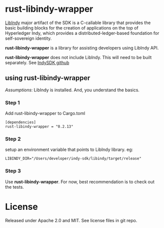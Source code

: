 # rust-libindy-wrapper

[LibIndy](https://github.com/hyperledger/indy-sdk/tree/master/libindy) major artifact of the SDK is a C-callable library that provides the basic building blocks for the creation of applications on the top of Hyperledger Indy, which provides a distributed-ledger-based foundation for self-sovereign identity.

**rust-libindy-wrapper** is a library for assisting developers using LibIndy API.   

**rust-libindy-wrapper** does not include LibIndy.  This will need to be built separately.  See [IndySDK github](https://github.com/hyperledger/indy-sdk)

## using rust-libindy-wrapper

*Assumptions*: LibIndy is installed.  And, you understand the basics.

### Step 1
Add rust-libindy-wrapper to Cargo.toml

```
[dependencies]
rust-libindy-wrapper = "0.2.13"
```

### Step 2
setup an environment variable that points to LibIndy library.
eg:
```
LIBINDY_DIR="/Users/developer/indy-sdk/libindy/target/release"
```

### Step 3
Use **rust-libindy-wrapper**.   For now, best recommendation is to check out the tests.

# License
Released under Apache 2.0 and MIT.  See license files in git repo.
